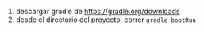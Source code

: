 
1. descargar gradle de https://gradle.org/downloads
2. desde el directorio del proyecto, correr
`gradle bootRun`
